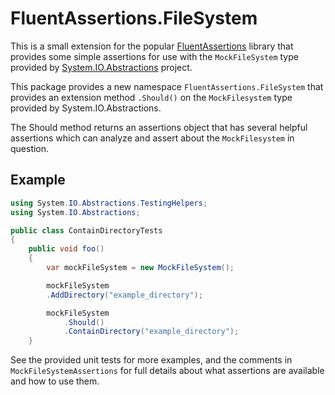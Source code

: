 # FluentAssertions.FileSystem

This is a small extension for the popular [FluentAssertions](https://fluentassertions.com/) library that provides some simple assertions for use with the `MockFileSystem` type provided by [System.IO.Abstractions](https://github.com/TestableIO/System.IO.Abstractions) project.

This package provides a new namespace `FluentAssertions.FileSystem` that provides an extension method `.Should()` on the `MockFilesystem` type provided by System.IO.Abstractions.

The Should method returns an assertions object that has several helpful assertions which can analyze and assert about the `MockFilesystem` in question.

## Example 

```csharp
using System.IO.Abstractions.TestingHelpers;
using System.IO.Abstractions;

public class ContainDirectoryTests 
{
    public void foo()
    {
        var mockFileSystem = new MockFileSystem();

        mockFileSystem
	    .AddDirectory("example_directory");

        mockFileSystem
            .Should()
			.ContainDirectory("example_directory");
    }
```
See the provided unit tests for more examples, and the comments in `MockFileSystemAssertions` for full details about what assertions are available and how to use them.
